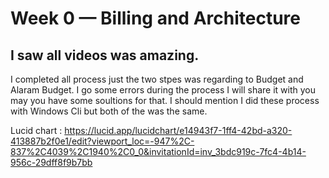 # Week 0 — Billing and Architecture
## I saw all videos was amazing.
  I completed all process just the two stpes was regarding to Budget and Alaram Budget.
  I go some errors during the process I will share it with you may you have some soultions for that. I should mention I did these process with Windows Cli but both of the was the same.
  
  Lucid chart :
     https://lucid.app/lucidchart/e14943f7-1ff4-42bd-a320-413887b2f0e1/edit?viewport_loc=-947%2C-837%2C4039%2C1940%2C0_0&invitationId=inv_3bdc919c-7fc4-4b14-956c-29dff8f9b7bb
     
     
     
